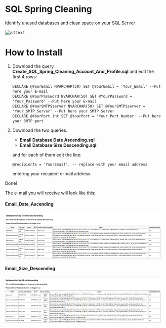 # SQL Spring Cleaning
Identify unused databases and clean space on your SQL Server

![alt text](https://www.computerhope.com/cdn/colossus.jpg)

How to Install
======

1) Download the query **Create_SQL_Spring_Cleaning_Account_And_Profile.sql** and edit the first 4 rows:
   ```
   DECLARE @YourEmail NVARCHAR(50) SET @YourEmail = 'Your_Email' --Put here your E-mail
   DECLARE @YourPassword NVARCHAR(50) SET @YourPassword = 'Your_Password' --Put here your E-mail
   DECLARE @YourSMTPSserver NVARCHAR(50) SET @YourSMTPSserver = 'Your_SMTP_Server' --Put here your SMTP Server
   DECLARE @YourPort int SET @YourPort = 'Your_Port_Number' --Put here your SMTP port
   ```

2) Download the two queries:
    * **Email Database Date Ascending.sql**
    * **Email Database Size Descending.sql**
   
   and for each of them edit the line:
   ```
   @recipients = 'YourEmail', -- replace with your email address
   ```
   entering your recipient e-mail address

Done!

The e-mail you will receive will look like this:

#### Email_Date_Ascending

![alt text](https://github.com/francesco1119/SQL_Spring_Cleaning/blob/master/images/DB_Date_Ascending.png)

#### Email_Size_Descending

![alt text](https://github.com/francesco1119/SQL_Spring_Cleaning/blob/master/images/DB_Size_Descending.png)


    
